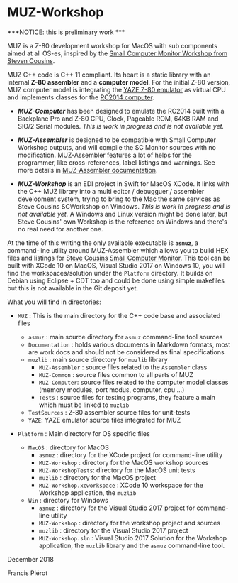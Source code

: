 # MUZ-Workshop

***NOTICE: this is preliminary work ***

MUZ is a Z-80 development workshop for MacOS with sub components aimed at all OS-es, inspired by the [Small Computer Monitor Workshop from Steven Cousins](https://smallcomputercentral.wordpress.com/projects/small-computer-workshop/).

MUZ C++ code is C++ 11 compliant. Its heart is a static library with an internal **Z-80 assembler** and a **computer model**. For the initial Z-80 version, MUZ computer model is integrating the [YAZE Z-80 emulator](http://www.mathematik.uni-ulm.de/users/ag/yaze-ag) as virtual CPU and implements classes for the [RC2014 computer](https://rc2014.co.uk/).

* ***MUZ-Computer*** has been designed to emulate the RC2014 built with a Backplane Pro and Z-80 CPU, Clock, Pageable ROM, 64KB RAM and SIO/2 Serial modules. *This is work in progress and is not available yet.*

* ***MUZ-Assembler*** is designed to be compatible with Small Computer Workshop outputs, and will compile the SC Monitor sources with no modification. MUZ-Assembler features a lot of helps for the programmer, like cross-references, label listings and warnings. See more details in [MUZ-Assembler documentation](MUZ/Documentation/MUZ-Assembler.md).

* ***MUZ-Workshop*** is an EDI project in Swift for MacOS XCode. It links with the C++ MUZ library into a multi editor / debugguer / assembler development system, trying to bring to the Mac the same services as Steve Cousins SCWorkshop on Windows. *This is work in progress and is not available yet.* A Windows and Linux version might be done later, but Steve Cousins' own Workshop is the reference on Windows and there's no real need for another one.

At the time of this writing the only available executable is **`asmuz`**, a command-line utility around MUZ-Assembler which allows you to build HEX files and listings for [Steve Cousins Small Computer Monitor](https://smallcomputercentral.wordpress.com/projects/small-computer-monitor/). This tool can be built with XCode 10 on MacOS, Visual Studio 2017 on Windows 10, you will find the workspaces/solution under the `Platform` directory. It builds on Debian using Eclipse + CDT too and could be done using simple makefiles but this is not available in the Git deposit yet.


What you will find in directories: 

* `MUZ` : This is the main directory for the C++ code base and associated files
  * `asmuz` : main source directory for `asmuz` command-line tool sources
  * `Documentation` : holds various documents in Markdown formats, most are work docs and should not be considered as final specifications
  * `muzlib` : main source directory for `muzlib` library 
      * `MUZ-Assembler` : source files related to the `Assembler` class
      * `MUZ-Common` : source files common to all parts of MUZ
      * `MUZ-Computer`: source files related to the computer model classes (memory modules, port modus, computer, cpu ...)
    * `Tests` : source files for testing programs, they feature a main which must be linked to `muzlib`
  * `TestSources` : Z-80 assembler source files for unit-tests
  * `YAZE`: YAZE emulator source files integrated for MUZ
      
* `Platform` : Main directory for OS specific files
  * `MacOS` : directory for MacOS
      * `asmuz` : directory for the XCode project for command-line utility 
      * `MUZ-Workshop` : directory for the MacOS workshop sources
      * `MUZ-WorkshopTests`: directory for the MacOS unit tests
      * `muzlib` : directory for the MacOS project
      * `MUZ-Workshop.xcworkspace` : XCode 10 workspace for the Workshop application, the `muzlib` 
  * `Win` : directory for Windows
      * `asmuz` : directory for the Visual Studio 2017 project for command-line utility 
      * `MUZ-Workshop` : directory for the workshop project and sources
      * `muzlib` : directory for the Visual Studio 2017 project
      * `MUZ-Workshop.sln` : Visual Studio 2017 Solution for the Workshop application, the `muzlib` library and the `asmuz` command-line tool.



December 2018

Francis Piérot

